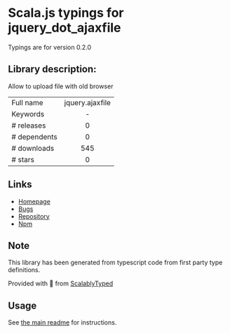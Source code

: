
# Scala.js typings for jquery_dot_ajaxfile

Typings are for version 0.2.0

## Library description:
Allow to upload file with old browser

|                    |                 |
| ------------------ | :-------------: |
| Full name          | jquery.ajaxfile |
| Keywords           | - |
| # releases         | 0 |
| # dependents       | 0 |
| # downloads        | 545 |
| # stars            | 0 |

## Links
- [Homepage](https://github.com/fpellet/jquery.ajaxFile)
- [Bugs](https://github.com/fpellet/jquery.ajaxFile/issues)
- [Repository](https://github.com/fpellet/jquery.ajaxFile)
- [Npm](https://www.npmjs.com/package/jquery.ajaxfile)
    


## Note
This library has been generated from typescript code from first party type definitions.

Provided with :purple_heart: from [ScalablyTyped](https://github.com/oyvindberg/ScalablyTyped)

## Usage
See [the main readme](../../readme.md) for instructions.


